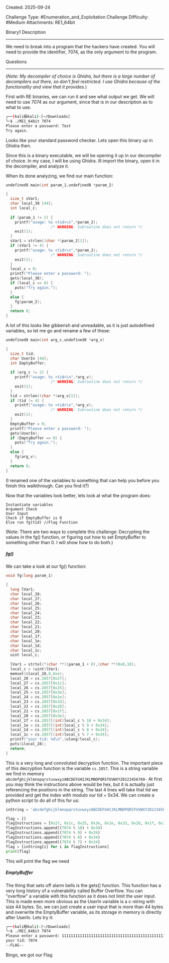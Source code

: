 Created: 2025-09-24

Challenge Type: #Enumeration_and_Exploitation 
Challenge Difficulty: #Medium
Attachments: RE1_64bit

Binary1
Description
***
We need to break into a program that the hackers have created. You will need to provide the identifier, 7074, as the only argument to the program.

Questions
***
(*Note: My decompiler of choice is Ghidra, but there is a large number of decompilers out there, so don't feel restricted. I use Ghidra because of the functionality and view that it provides.*)

First with RE binaries, we can run it and see what output we get. We will need to use 7074 as our argument, since that is in our description as to what to use.
```sh
┌──(kali㉿kali)-[~/Downloads]
└─$ ./RE1_64bit 7074 
Please enter a password: Test
Try again.
```
Looks like your standard password checker. Lets open this binary up in Ghidra then.

Since this is a binary executable, we will be opening it up in our decompiler of choice. In my case, I will be using Ghidra. Ill import the binary, open it in the decompiler, and analyze it.

When its done analyzing, we find our main function:
```c
undefined8 main(int param_1,undefined8 *param_2)

{
  size_t sVar1;
  char local_38 [44];
  int local_c;
  
  if (param_1 != 2) {
    printf("usage: %s <tid>\n",*param_2);
                    /* WARNING: Subroutine does not return */
    exit(1);
  }
  sVar1 = strlen((char *)param_2[1]);
  if (sVar1 != 4) {
    printf("usage: %s <tid>\n",*param_2);
                    /* WARNING: Subroutine does not return */
    exit(1);
  }
  local_c = 0;
  printf("Please enter a password: ");
  gets(local_38);
  if (local_c == 0) {
    puts("Try again.");
  }
  else {
    fg(param_2);
  }
  return 0;
}
```

A lot of this looks like gibberish and unreadable, as it is just autodefined variables, so let me go and rename a few of these:
```c
undefined8 main(int arg_c,undefined8 *arg_v)

{
  size_t tid;
  char UserIn [44];
  int EmptyBuffer;
  
  if (arg_c != 2) {
    printf("usage: %s <tid>\n",*arg_v);
                    /* WARNING: Subroutine does not return */
    exit(1);
  }
  tid = strlen((char *)arg_v[1]);
  if (tid != 4) {
    printf("usage: %s <tid>\n",*arg_v);
                    /* WARNING: Subroutine does not return */
    exit(1);
  }
  EmptyBuffer = 0;
  printf("Please enter a password: ");
  gets(UserIn);
  if (EmptyBuffer == 0) {
    puts("Try again.");
  }
  else {
    fg(arg_v);
  }
  return 0;
}
```

(I renamed one of the variables to something that can help you before you finish this walkthrough. Can you find it?)

Now that the variables look better, lets look at what the program does:


```pseudo
Instantiate variables
Argument Check
User Input
Check if EmptyBuffer is 0
Else run fg(tid) //Flag Function
```
(Note: There are two ways to complete this challenge: Decrypting the values in the fg() function, or figuring out how to set EmptyBuffer to something other than 0. I will show how to do both.)

##### fg()
We can take a look at our fg() function:
```c
void fg(long param_1)

{
  long lVar1;
  char local_28;
  char local_27;
  char local_26;
  char local_25;
  char local_24;
  char local_23;
  char local_22;
  char local_21;
  char local_20;
  char local_1f;
  char local_1e;
  char local_1d;
  char local_1c;
  uint local_c;
  
  lVar1 = strtol(*(char **)(param_1 + 8),(char **)0x0,10);
  local_c = (uint)lVar1;
  memset(&local_28,0,0xe);
  local_28 = cs.2857[0x27];
  local_27 = cs.2857[0x1c];
  local_26 = cs.2857[0x25];
  local_25 = cs.2857[0x3e];
  local_24 = cs.2857[0x1e];
  local_23 = cs.2857[0x33];
  local_22 = cs.2857[0x28];
  local_21 = cs.2857[0x1f];
  local_20 = cs.2857[0x3e];
  local_1f = cs.2857[(int)local_c % 10 + 0x34];
  local_1e = cs.2857[(int)local_c % 9 + 0x34];
  local_1d = cs.2857[(int)local_c % 8 + 0x34];
  local_1c = cs.2857[(int)local_c % 7 + 0x34];
  printf("your tid: %d\n",(ulong)local_c);
  puts(&local_28);
  return;
}
```
This is a very long and convoluted decryption function. The important piece of this decryption function is the variable `cs.2857`. This is a string variable we find in memory
`abcdefghijklmnopqrstuvwxyzABCDEFGHIJKLMNOPQRSTUVWXYZ0123456789-`
At first you may think the instructions above would be hex, but it is actually just referencing the positions in the string. The last 4 lines will take that tid we provided and get the index with modulo our tid + 0x34. 
We can create a python script to do all of this for us:

```python
inString = 'abcdefghijklmnopqrstuvwxyzABCDEFGHIJKLMNOPQRSTUVWXYZ0123456789-'

flag = []
flagInstructions = [0x27, 0x1c, 0x25, 0x3e, 0x1e, 0x33, 0x28, 0x1f, 0x3e]
flagInstructions.append((7074 % 10) + 0x34)
flagInstructions.append((7074 % 9) + 0x34)
flagInstructions.append((7074 % 8) + 0x34)
flagInstructions.append((7074 % 7) + 0x34)
flag = [inString[i] for i in flagInstructions]
print(flag)
```

This will print the flag we need
##### EmptyBuffer
The thing that sets off alarm bells is the gets() function. This function has a very long history of a vulnerability called Buffer Overflow. You can "overflow" a variable with this function as it does not limit the user input. This is made even more obvious as the UserIn variable is a c-string with size 44 bytes. So, we can just create a user input that is more than 44 bytes and overwrite the EmptyBuffer variable, as its storage in memory is directly after UserIn. Lets try it:

```bash
┌──(kali㉿kali)-[~/Downloads]
└─$ ./RE1_64bit 7074
Please enter a password: 11111111111111111111111111111111111111111111111111
your tid: 7074
--FLAG--

```

Bingo, we got our Flag
